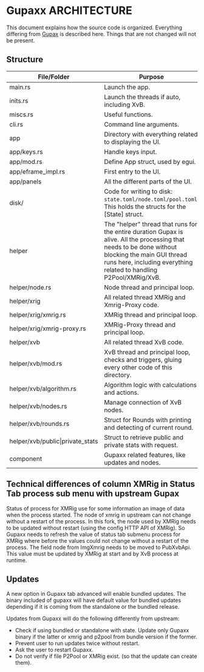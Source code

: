 # **Gupaxx ARCHITECTURE**

This document explains how the source code is organized. Everything differing from [Gupax](https://github.com/hinto-janai/gupax) is described here. Things that are not changed will not be present.

## **Structure**
| File/Folder  | Purpose |
|--------------|---------|
|main.rs| Launch the app.
|inits.rs| Launch the threads if auto, including XvB.
|miscs.rs| Useful functions.
|cli.rs| Command line arguments.
|app| Directory with everything related to displaying the UI.
|app/keys.rs| Handle keys input.
|app/mod.rs| Define App struct, used by egui.
|app/eframe_impl.rs| First entry to the UI.
|app/panels| All the different parts of the UI.
|disk/| Code for writing to disk: `state.toml/node.toml/pool.toml`; This holds the structs for the [State] struct.
|helper| The "helper" thread that runs for the entire duration Gupax is alive. All the processing that needs to be done without blocking the main GUI thread runs here, including everything related to handling P2Pool/XMRig/XvB.
|helper/node.rs| Node thread and principal loop.
|helper/xrig| All related thread XMRig and Xmrig-Proxy code.
|helper/xrig/xmrig.rs| XMRig thread and principal loop.
|helper/xrig/xmrig-proxy.rs| XMRig-Proxy thread and principal loop.
|helper/xvb| All related thread XvB code.
|helper/xvb/mod.rs| XvB thread and principal loop, checks and triggers, gluing every other code of this directory.
|helper/xvb/algorithm.rs| Algorithm logic with calculations and actions.
|helper/xvb/nodes.rs| Manage connection of XvB nodes.
|helper/xvb/rounds.rs| Struct for Rounds with printing and detecting of current round.
|helper/xvb/public\|private_stats| Struct to retrieve public and private stats with request.
|component| Gupaxx related features, like updates and nodes.


## **Technical differences of column XMRig in Status Tab process sub menu with upstream Gupax**

Status of process for XMRig use for some information an image of data when the process started.
The node of xmrig in upstream can not change without a restart of the process. In this fork, the node used by XMRig needs to be updated without restart (using the config HTTP API of XMRig).
So Gupaxx needs to refresh the value of status tab submenu process for XMRig where before the values could not change without a restart of the process.
The field node from ImgXmrig needs to be moved to PubXvbApi. This value must be updated by XMRig at start and by XvB process at runtime.

## **Updates**

A new option in Gupaxx tab advanced will enable bundled updates.
The binary included of gupaxx will have default value for bundled updates depending if it is coming from the standalone or the bundled release.

Updates from Gupaxx will do the following differently from upstream:
- Check if using bundled or standalone with state. Update only Gupaxx binary if the latter or xmrig and p2pool from bundle version if the former.
- Prevent user to run updates twice without restart.
- Ask the user to restart Gupaxx.
- Do not verify if file P2Pool or XMRig exist. (so that the update can create them).
